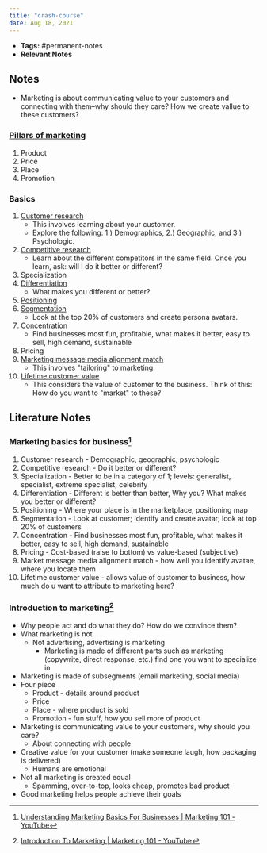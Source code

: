 ```yaml
---
title: "crash-course"
date: Aug 18, 2021
---
```


- **Tags:** #permanent-notes 
- **Relevant Notes**


## Notes
- Marketing is about communicating value to your customers and connecting with them–why should they care? How we create vallue to these customers?
### [Pillars of marketing](pillars-of-marketing.md)
1. Product
2. Price
3. Place
4. Promotion
### Basics
1. [Customer research](notes/customer-research.md)
	- This involves learning about your customer.
	- Explore the following: 1.) Demographics, 2.) Geographic, and 3.) Psychologic.
2. [Competitive research](notes/competitive-research.md)
	- Learn about the different competitors in the same field. Once you learn, ask: will I do it better or different?
3. Specialization
4. [Differentiation](notes/differentiation-marketing.md)
	- What makes you different or better?
5. [Positioning](notes/positioning-marketing.md)
6. [Segmentation](notes/behavioral-segmentation.md)
	- Look at the top 20% of customers and create persona avatars.
7. [Concentration](notes/concentration.md)
	- Find businesses most fun, profitable, what makes it better, easy to sell, high demand, sustainable
8. Pricing
9. [Marketing message media alignment match](notes/msg-media-alignment-match.md)
	- This involves "tailoring" to marketing.
10. [Lifetime customer value](notes/lifetime-customer-value.md)
	- This considers the value of customer to the business. Think of this: How do you want to "market" to these?


## Literature Notes
### Marketing basics for business[^2]
1. Customer research - Demographic, geographic, psychologic
2. Competitive research - Do it better or different?
3. Specialization - Better to be in a category of 1; levels: generalist, specialist, extreme specialist, celebrity
4. Differentiation - Different is better than better, Why you? What makes you better or different?
5. Positioning - Where your place is in the marketplace, positioning map
6. Segmentation - Look at customer; identify and create avatar; look at top 20% of customers
7. Concentration - Find businesses most fun, profitable, what makes it better, easy to sell, high demand, sustainable
8. Pricing - Cost-based (raise to bottom) vs value-based (subjective)
9. Market message media alignment match - how well you identify avatae, where you locate them
10. Lifetime customer value - allows value of customer to business, how much do u want to attribute to marketing here?

### Introduction to marketing[^1]
- Why people act and do what they do? How do we convince them?
- What marketing is not
    - Not advertising, advertising is marketing
        - Marketing is made of different parts such as marketing (copywrite, direct response, etc.) find one you want to specialize in
- Marketing is made of subsegments (email marketing, social media)
- Four piece
    - Product - details around product
    - Price
    - Place - where product is sold
    - Promotion - fun stuff, how you sell more of product
- Marketing is communicating value to your customers, why should you care?
    - About connecting with people
- Creative value for your customer (make someone laugh, how packaging is delivered)
    - Humans are emotional
- Not all marketing is created equal
    - Spamming, over-to-top, looks cheap, promotes bad product
- Good marketing helps people achieve their goals

[^1]: [Introduction To Marketing | Marketing 101 - YouTube](https://www.youtube.com/watch?v=8Sj2tbh-ozE)
[^2]: [Understanding Marketing Basics For Businesses | Marketing 101 - YouTube](https://www.youtube.com/watch?v=ZYw52nVZl_0)